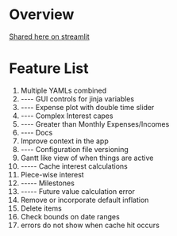 # Overview 

[Shared here on streamlit](https://share.streamlit.io/engineerslifeforme/discrete_financial_forecast/main/newapp.py)

# Feature List

1. Multiple YAMLs combined
2. ---- GUI controls for jinja variables
3. ---- Expense plot with double time slider
4. ---- Complex Interest capes
5. ---- Greater than Monthly Expenses/Incomes
6. ---- Docs
7. Improve context in the app
8. ---- Configuration file versioning
9. Gantt like view of when things are active
10. ----- Cache interest calculations
11. Piece-wise interest
12. ----- Milestones
13. ----- Future value calculation error
14. Remove or incorporate default inflation
15. Delete items
16. Check bounds on date ranges
17. errors do not show when cache hit occurs
